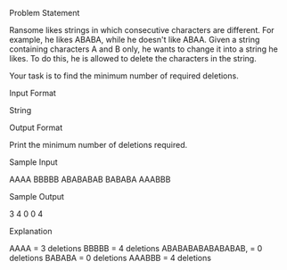 Problem Statement

Ransome likes strings in which consecutive characters are different. For example, he likes ABABA, while he doesn't like ABAA. Given a string containing characters A and B only, he wants to change it into a string he likes. To do this, he is allowed to delete the characters in the string.

Your task is to find the minimum number of required deletions.

Input Format 

String

Output Format 

Print the minimum number of deletions required.

Sample Input

AAAA
BBBBB
ABABABAB
BABABA
AAABBB

Sample Output

3
4
0
0
4

Explanation

AAAA                                = 3 deletions
BBBBB                              = 4 deletions
ABABABABABABABAB,     = 0 deletions
BABABA                            = 0 deletions
AAABBB                            = 4 deletions